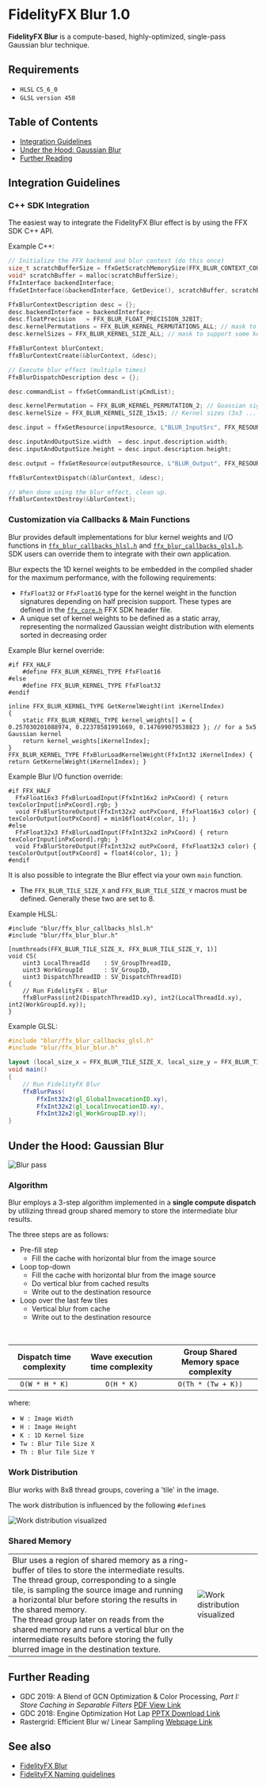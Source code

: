 <!-- @page page_techniques_blur FidelityFX Blur 1.0 -->

<h1>FidelityFX Blur 1.0</h1>

**FidelityFX Blur** is a compute-based, highly-optimized, single-pass Gaussian blur technique.

<h2>Requirements</h2>

- `HLSL` `CS_6_0`
- `GLSL` `version 450`

<h2>Table of Contents</h2>

- [Integration Guidelines](#integration-guidelines)
- [Under the Hood: Gaussian Blur](#under-the-hood-gaussian-blur)
- [Further Reading](#further-reading)


<h2>Integration Guidelines</h2>

<h3>C++ SDK Integration</h3>

The easiest way to integrate the FidelityFX Blur effect is by using the FFX SDK C++ API.

Example C++:

```cpp
// Initialize the FFX backend and blur context (do this once)
size_t scratchBufferSize = ffxGetScratchMemorySize(FFX_BLUR_CONTEXT_COUNT);
void* scratchBuffer = malloc(scratchBufferSize);
FfxInterface backendInterface;
ffxGetInterface(&backendInterface, GetDevice(), scratchBuffer, scratchBufferSize, FFX_BLUR_CONTEXT_COUNT);

FfxBlurContextDescription desc = {};
desc.backendInterface = backendInterface;
desc.floatPrecision   = FFX_BLUR_FLOAT_PRECISION_32BIT;
desc.kernelPermutations = FFX_BLUR_KERNEL_PERMUTATIONS_ALL; // mask to support some Guassian sigma kernels or ALL
desc.kernelSizes = FFX_BLUR_KERNEL_SIZE_ALL; // mask to support some kernel sizes or ALL

FfxBlurContext blurContext;
ffxBlurContextCreate(&blurContext, &desc);

// Execute blur effect (multiple times)
FfxBlurDispatchDescription desc = {};

desc.commandList = ffxGetCommandList(pCmdList);

desc.kernelPermutation = FFX_BLUR_KERNEL_PERMUTATION_2; // Guassian sigma (1.6, 2.8, or 4.0)
desc.kernelSize = FFX_BLUR_KERNEL_SIZE_15x15; // Kernel sizes (3x3 ... 21x21)

desc.input = ffxGetResource(inputResource, L"BLUR_InputSrc", FFX_RESOURCE_STATE_PIXEL_COMPUTE_READ);

desc.inputAndOutputSize.width  = desc.input.description.width;
desc.inputAndOutputSize.height = desc.input.description.height;

desc.output = ffxGetResource(outputResource, L"BLUR_Output", FFX_RESOURCE_STATE_UNORDERED_ACCESS);

ffxBlurContextDispatch(&blurContext, &desc);

// When done using the blur effect, clean up.
ffxBlurContextDestroy(&blurContext);
```

<h3>Customization via Callbacks & Main Functions</h3>

Blur provides default implementations for blur kernel weights and I/O functions in [`ffx_blur_callbacks_hlsl.h`](../../sdk/include/FidelityFX/gpu/blur/ffx_blur_callbacks_hlsl.h) and [`ffx_blur_callbacks_glsl.h`](../../sdk/include/FidelityFX/gpu/blur/ffx_blur_callbacks_glsl.h). SDK users can override them to integrate with their own application.

Blur expects the 1D kernel weights to be embedded in the compiled shader for the maximum performance, with the following requirements:

- `FfxFloat32` or `FfxFloat16` type for the kernel weight in the function signatures depending on half precision support. These types are defined in the [`ffx_core.h`](../../sdk/include/FidelityFX/gpu/ffx_core.h) FFX SDK header file.
- A unique set of kernel weights to be defined as a static array, representing the normalized Gaussian weight distribution with elements sorted in decreasing order

Example Blur kernel override:
```hlsl
#if FFX_HALF
    #define FFX_BLUR_KERNEL_TYPE FfxFloat16
#else
    #define FFX_BLUR_KERNEL_TYPE FfxFloat32
#endif

inline FFX_BLUR_KERNEL_TYPE GetKernelWeight(int iKernelIndex) 
{ 
    static FFX_BLUR_KERNEL_TYPE kernel_weights[] = { 0.257030201088974, 0.22378581991669, 0.147699079538823 }; // for a 5x5 Gaussian kernel
    return kernel_weights[iKernelIndex]; 
} 
FFX_BLUR_KERNEL_TYPE FfxBlurLoadKernelWeight(FfxInt32 iKernelIndex) { return GetKernelWeight(iKernelIndex); }
```

Example Blur I/O function override:
```hlsl
#if FFX_HALF
  FfxFloat16x3 FfxBlurLoadInput(FfxInt16x2 inPxCoord) { return texColorInput[inPxCoord].rgb; }
  void FfxBlurStoreOutput(FfxInt32x2 outPxCoord, FfxFloat16x3 color) { texColorOutput[outPxCoord] = min16float4(color, 1); }
#else
  FfxFloat32x3 FfxBlurLoadInput(FfxInt32x2 inPxCoord) { return texColorInput[inPxCoord].rgb; }
  void FfxBlurStoreOutput(FfxInt32x2 outPxCoord, FfxFloat32x3 color) { texColorOutput[outPxCoord] = float4(color, 1); }
#endif
```

It is also possible to integrate the Blur effect via your own `main` function. 
* The `FFX_BLUR_TILE_SIZE_X` and `FFX_BLUR_TILE_SIZE_Y` macros must be defined. Generally these two are set to 8.

Example HLSL:
```hlsl
#include "blur/ffx_blur_callbacks_hlsl.h"
#include "blur/ffx_blur_blur.h"

[numthreads(FFX_BLUR_TILE_SIZE_X, FFX_BLUR_TILE_SIZE_Y, 1)]
void CS(
    uint3 LocalThreadId    : SV_GroupThreadID,
    uint3 WorkGroupId      : SV_GroupID,
    uint3 DispatchThreadID : SV_DispatchThreadID)
{
    // Run FidelityFX - Blur
    ffxBlurPass(int2(DispatchThreadID.xy), int2(LocalThreadId.xy), int2(WorkGroupId.xy));
}
```

Example GLSL:
```glsl
#include "blur/ffx_blur_callbacks_glsl.h"
#include "blur/ffx_blur_blur.h"

layout (local_size_x = FFX_BLUR_TILE_SIZE_X, local_size_y = FFX_BLUR_TILE_SIZE_Y, local_size_z = 1) in;
void main()
{
    // Run FidelityFX Blur
    ffxBlurPass(
        FfxInt32x2(gl_GlobalInvocationID.xy),
        FfxInt32x2(gl_LocalInvocationID.xy),
        FfxInt32x2(gl_WorkGroupID.xy));
}
```

<h2>Under the Hood: Gaussian Blur</h2>

![Blur pass](./media/blur/blur-pass.jpg)

<h3>Algorithm</h3>

Blur employs a 3-step algorithm implemented in a **single compute dispatch** by utilizing thread group shared memory to store the intermediate blur results.

The three steps are as follows:

- Pre-fill step 
    - Fill the cache with horizontal blur from the image source
- Loop top-down
    - Fill the cache with horizontal blur from the image source
    - Do vertical blur from cached results
    - Write out to the destination resource
- Loop over the last few tiles
    - Vertical blur from cache 
    - Write out to the destination resource

<br/>

| Dispatch time complexity |  Wave execution time complexity | Group Shared Memory space complexity |
| :--: | :--: | :--: |
| `O(W * H * K)` | `O(H * K)` | `O(Th * (Tw + K))` | 

where:

 - `W : Image Width`
 - `H : Image Height`
 - `K : 1D Kernel Size`
 - `Tw : Blur Tile Size X`
 - `Th : Blur Tile Size Y`

<h3>Work Distribution</h3>

Blur works with 8x8 thread groups, covering a 'tile' in the image. 

The work distribution is influenced by the following `#define`s

![Work distribution visualized](./media/blur/blur-workdistr.jpg)



<h3>Shared Memory</h3>

| | |
| :--- | :--- |
| Blur uses a region of shared memory as a ring-buffer of tiles to store the intermediate results. <br/> The thread group, corresponding to a single tile, is sampling the source image and running a horizontal blur before storing the results in the shared memory. <br/> The thread group later on reads from the shared memory and runs a vertical blur on the intermediate results before storing the fully blurred image in the destination texture. | ![Work distribution visualized](./media/blur/blur-cache.png) |


<h2>Further Reading</h2>

- GDC 2019: A Blend of GCN Optimization & Color Processing, *Part I: Store Caching in Separable Filters* [PDF View Link](https://gpuopen.com/gdc-presentations/2019/gdc-2019-s5-blend-of-gcn-optimization-and-color-processing.pdf)
- GDC 2018: Engine Optimization Hot Lap [PPTX Download Link](https://gpuopen.com/wp-content/uploads/2018/05/gdc_2018_sponsored_engine_optimization_hot_lap.pptx)
- Rastergrid: Efficient Blur w/ Linear Sampling [Webpage Link](https://www.rastergrid.com/blog/2010/09/efficient-gaussian-blur-with-linear-sampling/)

<h2>See also</h2>

- [FidelityFX Blur](../samples/blur.md)
- [FidelityFX Naming guidelines](../getting-started/naming-guidelines.md)